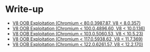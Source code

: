 # Write-up

- [V8 OOB Exploitation (Chromium < 80.0.3987.87, V8 < 8.0.357)](./V8%20OOB%20Exploitation%20(Chromium%20prior%20to%2080.0.3987.87,%20V8%20prior%20to%208.0.357))
- [V8 OOB Exploitation (Chromium < 100.0.4896.60, V8 < 10.0.136)](./V8%20OOB%20Exploitation%20(Chromium%20prior%20to%20100.0.4896.60,%20V8%20prior%20to%2010.0.136))
- [V8 OOB Exploitation (Chromium < 103.0.5060.53, V8 < 10.5.23)](./V8%20OOB%20Exploitation%20(Chromium%20prior%20to%20103.0.5060.53,%20V8%20prior%20to%2010.5.23))
- [V8 OOB Exploitation (Chromium < 117.0.5938.62, V8 < 11.7.369)](./V8%20OOB%20Exploitation%20(Chromium%20prior%20to%20117.0.5938.62,%20V8%20prior%20to%2011.7.153))
- [V8 OOB Exploitation (Chromium < 122.0.6261.57, V8 < 12.2.170)](./V8%20OOB%20Exploitation%20(Chromium%20prior%20to%20122.0.6261.57,%20V8%20prior%20to%2012.2.170))
